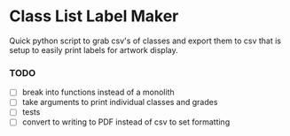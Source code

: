 # Class List Label Maker
Quick python script to grab csv's of classes and export them to csv that is setup to easily print labels for artwork display.

### TODO
- [ ] break into functions instead of a monolith
- [ ] take arguments to print individual classes and grades
- [ ] tests
- [ ] convert to writing to PDF instead of csv to set formatting
